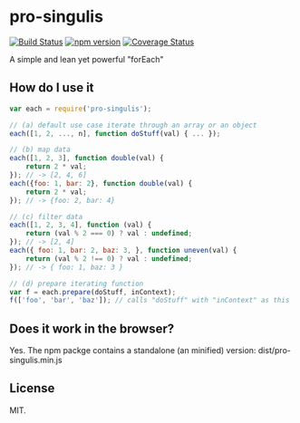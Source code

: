 pro-singulis
============

[![Build Status](https://travis-ci.org/michbuett/pro-singulis.svg?branch=master)](https://travis-ci.org/michbuett/pro-singulis) 
[![npm version](https://badge.fury.io/js/pro-singulis.svg)](http://badge.fury.io/js/pro-singulis) 
[![Coverage Status](https://coveralls.io/repos/michbuett/pro-singulis/badge.svg?branch=master&service=github)](https://coveralls.io/github/michbuett/pro-singulis?branch=master)

A simple and lean yet powerful "forEach"

How do I use it
---------------
```js
var each = require('pro-singulis');

// (a) default use case iterate through an array or an object
each([1, 2, ..., n], function doStuff(val) { ... });

// (b) map data
each([1, 2, 3], function double(val) {
    return 2 * val;
}); // -> [2, 4, 6]
each({foo: 1, bar: 2}, function double(val) {
    return 2 * val;
}); // -> {foo: 2, bar: 4}

// (c) filter data
each([1, 2, 3, 4], function (val) {
    return (val % 2 === 0) ? val : undefined;
}); // -> [2, 4]
each({ foo: 1, bar: 2, baz: 3, }, function uneven(val) {
    return (val % 2 !== 0) ? val : undefined;
}); // -> { foo: 1, baz: 3 }

// (d) prepare iterating function
var f = each.prepare(doStuff, inContext);
f(['foo', 'bar', 'baz']); // calls "doStuff" with "inContext" as this
```

Does it work in the browser?
----------------------------
Yes. The npm packge contains a standalone (an minified) version: dist/pro-singulis.min.js

License
-------
MIT.
